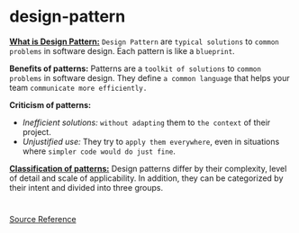 # design-pattern


[**What is Design Pattern:**](design-patterns/definition.md) `Design Pattern` are `typical solutions` to `common problems`
in software design. Each pattern is like a `blueprint`. 

**Benefits of patterns:** Patterns are a `toolkit of solutions` to `common problems` in software design. They define
`a common language` that helps your team `communicate more efficiently.`

**Criticism of patterns:** 
* *Inefficient solutions:* `without adapting` them to `the context` of their project.
* *Unjustified use:* They try to `apply them everywhere`, even in situations where `simpler code would do just fine`.

[**Classification of patterns:**](design-patterns/classification.md) Design patterns differ by their complexity, level of detail and scale of applicability. In addition, they can be categorized by their intent and divided into three groups.

#
[Source Reference](https://refactoring.guru/design-patterns)
